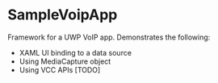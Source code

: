 # SampleVoipApp
Framework for a UWP VoIP app. Demonstrates the following:


- XAML UI binding to a data source
- Using MediaCapture object
- Using VCC APIs [TODO]
